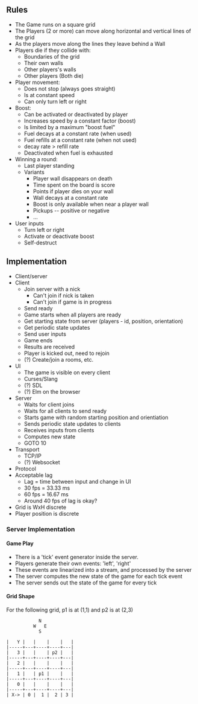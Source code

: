## Rules
- The Game runs on a square grid
- The Players (2 or more) can move along horizontal and vertical lines of the grid
- As the players move along the lines they leave behind a Wall
- Players die if they collide with:
     - Boundaries of the grid
	 - Their own walls
     - Other players's walls
	 - Other players (Both die)
- Player movement:
     - Does not stop (always goes straight)
     - Is at constant speed
	 - Can only turn left or right
- Boost:
     - Can be activated or deactivated by player
	 - Increases speed by a constant factor (boost)
     - Is limited by a maximum "boost fuel"
	 - Fuel decays at a constant rate (when used)
	 - Fuel refills at a constant rate (when not used)
	 - decay rate > refill rate
	 - Deactivated when fuel is exhausted
- Winning a round:
     - Last player standing
	 - Variants
         - Player wall disappears on death
		 - Time spent on the board is score
		 - Points if player dies on your wall
		 - Wall decays at a constant rate
		 - Boost is only available when near a player wall
		 - Pickups -- positive or negative
		 - ...
- User inputs
    - Turn left or right
	- Activate or deactivate boost
	- Self-destruct

## Implementation
- Client/server
- Client
    - Join server with a nick
	    - Can't join if nick is taken
	    - Can't join if game is in progress
	- Send ready
	- Game starts when all players are ready
	- Get starting state from server (players - id, position, orientation)
	- Get periodic state updates
    - Send user inputs
	- Game ends
	- Results are received
	- Player is kicked out, need to rejoin
	- (?) Create/join a rooms, etc.
- UI
    - The game is visible on every client
	- Curses/Slang
	- (?) SDL
	- (?) Elm on the browser
- Server
    - Waits for client joins
	- Waits for all clients to send ready
	- Starts game with random starting position and orientiation
	- Sends periodic state updates to clients
	- Receives inputs from clients
	- Computes new state
	- GOTO 10
- Transport
    - TCP/IP
	- (?) Websocket
- Protocol
- Acceptable lag
    - Lag = time between input and change in UI
    - 30 fps = 33.33 ms
    - 60 fps = 16.67 ms
	- Around 40 fps of lag is okay?
- Grid is WxH discrete
- Player position is discrete

### Server Implementation

#### Game Play
- There is a 'tick' event generator inside the server.
- Players generate their own events: 'left', 'right'
- These events are linearized into a stream, and processed by the server
- The server computes the new state of the game for each tick event
- The server sends out the state of the game for every tick


#### Grid Shape
For the following grid, p1 is at (1,1) and p2 is at (2,3)

``` shell
            N
          W   E
            S

|   Y |   |    |    |   |
|-----+---+----+----+---|
|   3 |   |    | p2 |   |
|-----+---+----+----+---|
|   2 |   |    |    |   |
|-----+---+----+----+---|
|   1 |   | p1 |    |   |
|-----+---+----+----+---|
|   0 |   |    |    |   |
|-----+---+----+----+---|
| X-> | 0 |  1 |  2 | 3 |
```
